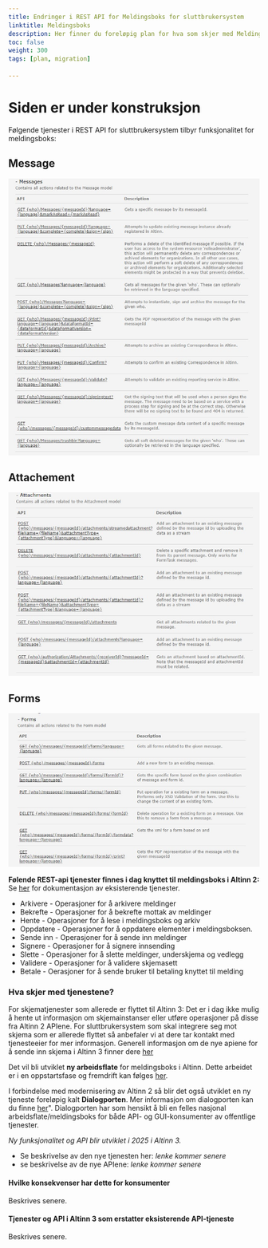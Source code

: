 ```yaml
---
title: Endringer i REST API for Meldingsboks for sluttbrukersystem
linktitle: Meldingsboks
description: Her finner du foreløpig plan for hva som skjer med Meldingsboks API for Sluttbrukersystem i overgangen mellom Altinn 2 og Altinn 3. Planen vil bli endret underveis. 
toc: false
weight: 300
tags: [plan, migration]

---
```


# Siden er under konstruksjon

Følgende tjenester i REST API for sluttbrukersystem tilbyr funksjonalitet for meldingsboks: 
## Message
![MESSAGES REST-api for tjenesteeiere](messages.jpg "RoleDefinitions-tjenesten")
## Attachement
![ATTACHMENTS REST-api for tjenesteeiere](attachments.jpg "Attachments-tjenesten")
## Forms
![FORMS REST-api for tjenesteeiere](forms.jpg "Forms-tjenesten")

  

**Følende REST-api tjenester finnes i dag knyttet til meldingsboks i Altinn 2:**
Se [her](https://altinn.github.io/docs/api/rest/meldinger/) for dokumentasjon av eksisterende tjenester. 

- Arkivere - Operasjoner for å arkivere meldinger
- Bekrefte - Operasjoner for å bekrefte mottak av meldinger
- Hente - Operasjoner for å lese i meldingsboks og arkiv
- Oppdatere - Operasjoner for å oppdatere elementer i meldingsboksen.
- Sende inn - Operasjoner for å sende inn meldinger
- Signere - Operasjoner for å signere innsending
- Slette - Operasjoner for å slette meldinger, underskjema og vedlegg
- Validere - Operasjoner for å validere skjemasett
- Betale - Oerasjoner for å sende bruker til betaling knyttet til melding

### Hva skjer med tjenestene?
For skjematjenester som allerede er flyttet til Altinn 3: Det er i dag ikke mulig å hente ut informasjon om skjemainstanser eller utføre operasjoner på disse fra Altinn 2 APIene. 
For sluttbrukersystem som skal integrere seg mot skjema som er allerede flyttet så anbefaler vi at dere tar kontakt med tjenesteeier for mer informasjon. 
Generell informasjon om de nye apiene for å sende inn skjema i Altinn 3 finner dere [her](https://docs.altinn.studio/api/guides/endusersystems/)

Det vil bli utviklet **ny arbeidsflate** for meldingsboks i Altinn. Dette arbeidet er i en oppstartsfase og fremdrift kan følges [her](https://github.com/orgs/digdir/projects/8/views/28). 

I forbindelse med modernisering av Altinn 2 så blir det også utviklet en ny tjeneste foreløpig kalt **Dialogporten**. Mer informasjon om dialogporten kan du finne [her](https://digdir.github.io/dialogporten/)". 
Dialogporten har som hensikt å bli en felles nasjonal arbeidsflate/meldingsboks for både API- og GUI-konsumenter av offentlige tjenester.  

*Ny funksjonalitet og API blir utviklet i 2025 i Altinn 3.*
- Se beskrivelse av den nye tjenesten her: *lenke kommer senere*
- se beskrivelse av de nye APIene: *lenke kommer senere*

#### Hvilke konsekvenser har dette for konsumenter
Beskrives senere.

#### Tjenester og API i Altinn 3 som erstatter eksisterende API-tjeneste
Beskrives senere. 
